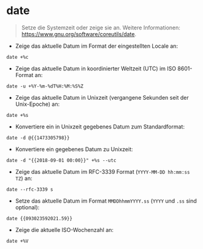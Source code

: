 # date

> Setze die Systemzeit oder zeige sie an.
> Weitere Informationen: <https://www.gnu.org/software/coreutils/date>.

- Zeige das aktuelle Datum im Format der eingestellten Locale an:

`date +%c`

- Zeige das aktuelle Datum in koordinierter Weltzeit (UTC) im ISO 8601-Format an:

`date -u +%Y-%m-%dT%H:%M:%S%Z`

- Zeige das aktuelle Datum in Unixzeit (vergangene Sekunden seit der Unix-Epoche) an:

`date +%s`

- Konvertiere ein in Unixzeit gegebenes Datum zum Standardformat:

`date -d @{{1473305798}}`

- Konvertiere ein gegebenes Datum zu Unixzeit:

`date -d "{{2018-09-01 00:00}}" +%s --utc`

- Zeige das aktuelle Datum im RFC-3339 Format (`YYYY-MM-DD hh:mm:ss TZ`) an:

`date --rfc-3339 s`

- Setze das aktuelle Datum im Format `MMDDhhmmYYYY.ss` (`YYYY` und `.ss` sind optional):

`date {{093023592021.59}}`

- Zeige die aktuelle ISO-Wochenzahl an:

`date +%V`
